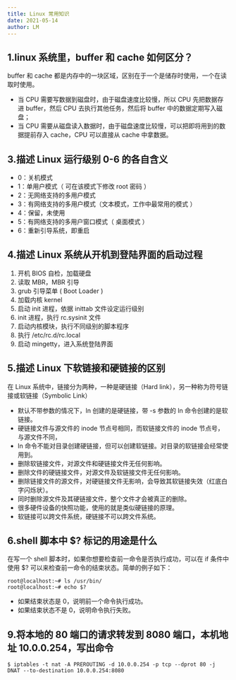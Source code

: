 ```yaml
---
title: Linux 常用知识
date: 2021-05-14
author: LM
---
```


## 1.linux 系统里，buffer 和 cache 如何区分？

buffer 和 cache 都是内存中的一块区域，区别在于一个是储存时使用，一个在读取时使用。

- 当 CPU 需要写数据到磁盘时，由于磁盘速度比较慢，所以 CPU 先把数据存进 buffer，然后 CPU 去执行其他任务，然后将 buffer 中的数据定期写入磁盘；
- 当 CPU 需要从磁盘读入数据时，由于磁盘速度比较慢，可以把即将用到的数据提前存入 cache，CPU 可以直接从 cache 中拿数据。

## 3.描述 Linux 运行级别 0-6 的各自含义

- 0：关机模式
- 1：单用户模式（ 可在该模式下修改 root 密码 ）
- 2：无网络支持的多用户模式
- 3：有网络支持的多用户模式（文本模式，工作中最常用的模式 ）
- 4：保留，未使用
- 5：有网络支持的多用户窗口模式（ 桌面模式 ）
- 6：重新引导系统，即重启

## 4.描述 Linux 系统从开机到登陆界面的启动过程

1. 开机 BIOS 自检，加载硬盘
2. 读取 MBR，MBR 引导
3. grub 引导菜单 ( Boot Loader )
4. 加载内核 kernel
5. 启动 init 进程，依据 inittab 文件设定运行级别
6. init 进程，执行 rc.sysinit 文件
7. 启动内核模块，执行不同级别的脚本程序
8. 执行 /etc/rc.d/rc.local
9. 启动 mingetty，进入系统登陆界面

## 5.描述 Linux 下软链接和硬链接的区别

在 Linux 系统中，链接分为两种，一种是硬链接（Hard link），另一种称为符号链接或软链接（Symbolic Link）

- 默认不带参数的情况下，ln 创建的是硬链接，带 -s 参数的 ln 命令创建的是软链接。
- 硬链接文件与源文件的 inode 节点号相同，而软链接文件的 inode 节点号，与源文件不同，
- ln 命令不能对目录创建硬链接，但可以创建软链接。对目录的软链接会经常使用到。
- 删除软链接文件，对源文件和硬链接文件无任何影响。
- 删除文件的硬链接文件，对源文件及软链接文件无任何影响。
- 删除链接文件的源文件，对硬链接文件无影响，会导致其软链接失效（红底白字闪烁状）。
- 同时删除源文件及其硬链接文件，整个文件才会被真正的删除。
- 很多硬件设备的快照功能，使用的就是类似硬链接的原理。
- 软链接可以跨文件系统，硬链接不可以跨文件系统。

## 6.shell 脚本中 $? 标记的用途是什么

在写一个 shell 脚本时，如果你想要检查前一命令是否执行成功，可以在 if 条件中使用 $? 可以来检查前一命令的结束状态。简单的例子如下：

```
root@localhost:~# ls /usr/bin/
root@localhost:~# echo $?
```

- 如果结束状态是 0，说明前一个命令执行成功。
- 如果结束状态不是 0，说明命令执行失败。

## 9.将本地的 80 端口的请求转发到 8080 端口，本机地址 10.0.0.254，写出命令

```
$ iptables -t nat -A PREROUTING -d 10.0.0.254 -p tcp --dprot 80 -j DNAT --to-destination 10.0.0.254:8080
```
